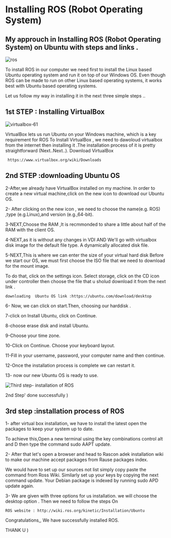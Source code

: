# Installing ROS (Robot Operating System)


## My approuch in Installing ROS (Robot Operating System) on Ubuntu with steps and links .
![ros](https://user-images.githubusercontent.com/67114907/91162855-55cad480-e6d5-11ea-9692-e7652f8ba8cb.jpg)

To install ROS in our computer we need first to install the Linux based Ubuntu operating system and run it on top of our Windows OS.
Even though ROS can be made to run on other Linux based operating systems,
it works best with Ubuntu based operating systems.

Let us follow my way in installing it in the next three simple steps ..

## 1st STEP : Installing VirtualBox
![virtualbox-61](https://user-images.githubusercontent.com/67114907/91163539-63cd2500-e6d6-11ea-8d55-f17cf82ebda2.png)

VirtualBox lets us run Ubuntu on your Windows machine, 
which is a key requirement for ROS
To Install VirtualBox ,
we need to dawoloud virtualbox from the internet then installing it .The installation process of it is pretty straightforward (Next..Next..).
Download VirtualBox 
```
 https://www.virtualbox.org/wiki/Downloads
 ```
 
## 2nd STEP :downloading  Ubuntu OS
2-After,we already have VirtualBox  installed on my machine. In order to create
a new virtual machine,click on the new icon to download our Ubuntu OS.

2- After clicking on the new icon , we need to choose the name(e.g. ROS) ,type (e.g.Linux),and version (e.g.,64-bit).

3-NEXT,Choose the RAM ,It is recmmonded to share a little about half of the RAM with the client OS.

4-NEXT,as it is without any changes in VDI AND We'll go with virtualbox disk image for the default file type. A dynamically allocated disk file.

5-NEXT,This is where we can enter the size of your virtual hard disk
Before we start our OS, we must first choose the ISO file that we need to download for
the mount image. 

To do that, click on the settings icon. Select storage, click on the CD icon under controller then choose the file that u sholud download it from the next link .
```
downloading  Ubuntu OS link :https://ubuntu.com/download/desktop
```

6- Now, we can click on start.Then, choosing our harddisk .

7-click on Install Ubuntu, click on Continue. 

8-choose erase disk and install Ubuntu.

9-Choose your time zone. 

10-Click on Continue. Choose your keyboard layout.

11-Fill in your username, password, your computer name and then continue. 

12-Once the installation process is complete we can restart it.

13- now our new Ubuntu OS is ready to use.

![Third step- installation  of ROS](https://user-images.githubusercontent.com/67114907/91164364-962b5200-e6d7-11ea-8ecf-1a98314e316c.jpeg)

2nd Step' done successfully )

## 3rd step :installation process of ROS

1- after virtual box installation, we  have to install the latest open the
packages to keep your system up to date.

To achieve this,Open a new terminal using the key combinations control alt and  D then type the command sudo AAPT update.

2- After that let's open a browser and head to Rascon adek installation wiki
to make our machine accept packages from Rause packages index.

We would have to set up our sources not list simply copy paste the command from Ross Wiki.
Similarly set up your keys by copying the next command
update.
Your Debian package is indexed by running sudo APD update again.

3- We are given with three options for us installation.
we will choose the desktop option .
Then we need to follow the steps On 
```
ROS website : http://wiki.ros.org/kinetic/Installation/Ubuntu
```
Congratulations,, We have successfully installed ROS.

THANK U )
